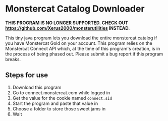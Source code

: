 # Monstercat Catalog Downloader
**THIS PROGRAM IS NO LONGER SUPPORTED. CHECK OUT https://github.com/Xerus2000/monsterutilities INSTEAD**. 

This tiny java program lets you download the entire monstercat catalog if you have Monstercat Gold on your account.
This program relies on the Monstercat Connect API which, at the time of this program's creation, is in the process of being phased out. Please submit a bug report if this program breaks.

## Steps for use
1. Download this program
2. Go to connect.monstercat.com while logged in
3. Get the value for the cookie named `connect.sid`
4. Start the program and paste that value in
5. Choose a folder to store those sweet jams in
6. Wait
